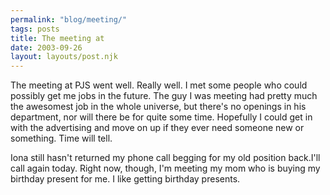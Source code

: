 ```yaml
---
permalink: "blog/meeting/"
tags: posts
title: The meeting at
date: 2003-09-26
layout: layouts/post.njk
---
```


The meeting at PJS went well. Really well. I met some people who could possibly get me jobs in the future. The guy I was meeting had pretty much the awesomest job in the whole universe, but there's no openings in his department, nor will there be for quite some time. Hopefully I could get in with the advertising and move on up if they ever need someone new or something. Time will tell.

Iona still hasn't returned my phone call begging for my old position back.I'll call again today. Right now, though, I'm meeting my mom who is buying my birthday present for me. I like getting birthday presents.